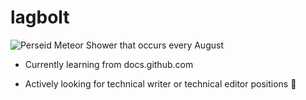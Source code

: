 # lagbolt

<picture>
 <source media="(prefers-color-scheme: dark)" srcset="[https://www.123rf.com/photo_74191518_learn-something-new-circle-word-cloud-business-concept.html](https://solarsystem.nasa.gov/internal_resources/2566)">
 <source media="(prefers-color-scheme: light)" srcset="(https://solarsystem.nasa.gov/internal_resources/2566)">
 <img alt="Perseid Meteor Shower that occurs every August" src="YOUR-DEFAULT-IMAGE">
</picture>

- Currently learning from docs.github.com 

- Actively looking for technical writer or technical editor positions :raised_hands:
